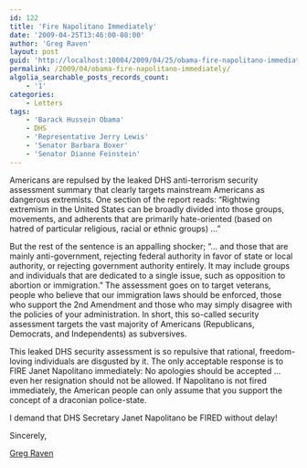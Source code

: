 ```yaml
---
id: 122
title: 'Fire Napolitano Immediately'
date: '2009-04-25T13:46:00-08:00'
author: 'Greg Raven'
layout: post
guid: 'http://localhost:10004/2009/04/25/obama-fire-napolitano-immediately/'
permalink: /2009/04/obama-fire-napolitano-immediately/
algolia_searchable_posts_records_count:
    - '1'
categories:
    - Letters
tags:
    - 'Barack Hussein Obama'
    - DHS
    - 'Representative Jerry Lewis'
    - 'Senator Barbara Boxer'
    - 'Senator Dianne Feinstein'
---
```


Americans are repulsed by the leaked DHS anti-terrorism security assessment summary that clearly targets mainstream Americans as dangerous extremists. One section of the report reads: “Rightwing extremism in the United States can be broadly divided into those groups, movements, and adherents that are primarily hate-oriented (based on hatred of particular religious, racial or ethnic groups) …”  
  
But the rest of the sentence is an appalling shocker; “… and those that are mainly anti-government, rejecting federal authority in favor of state or local authority, or rejecting government authority entirely. It may include groups and individuals that are dedicated to a single issue, such as opposition to abortion or immigration.” The assessment goes on to target veterans, people who believe that our immigration laws should be enforced, those who support the 2nd Amendment and those who may simply disagree with the policies of your administration. In short, this so-called security assessment targets the vast majority of Americans (Republicans, Democrats, and Independents) as subversives.

This leaked DHS security assessment is so repulsive that rational, freedom-loving individuals are disgusted by it. The only acceptable response is to FIRE Janet Napolitano immediately: No apologies should be accepted … even her resignation should not be allowed. If Napolitano is not fired immediately, the American people can only assume that you support the concept of a draconian police-state.

I demand that DHS Secretary Janet Napolitano be FIRED without delay!

Sincerely,

[Greg Raven](https://www.gregraven.org/)